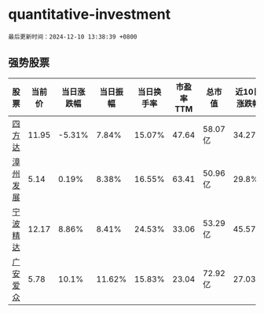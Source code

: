 # quantitative-investment

`最后更新时间：2024-12-10 13:38:39 +0800`

## 强势股票

|股票|当前价|当日涨跌幅|当日振幅|当日换手率|市盈率TTM|总市值|近10日涨跌幅|
|----|----|----|----|----|----|----|----|
|[四方达](https://xueqiu.com/S/SZ300179)|11.95|-5.31%|7.84%|15.07%|47.64|58.07亿|34.27%|
|[漳州发展](https://xueqiu.com/S/SZ000753)|5.14|0.19%|8.38%|16.55%|63.41|50.96亿|29.8%|
|[宁波精达](https://xueqiu.com/S/SH603088)|12.17|8.86%|8.41%|24.53%|33.06|53.29亿|45.57%|
|[广安爱众](https://xueqiu.com/S/SH600979)|5.78|10.1%|11.62%|15.83%|23.04|72.92亿|27.03%|
